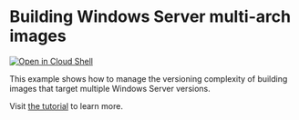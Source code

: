 # Building Windows Server multi-arch images

[![Open in Cloud Shell](https://gstatic.com/cloudssh/images/open-btn.svg)](https://ssh.cloud.google.com/cloudshell/editor?cloudshell_git_repo=https://github.com/GoogleCloudPlatform/kubernetes-engine-samples&cloudshell_tutorial=README.md&cloudshell_workspace=windows-multi-arch)

This example shows how to manage the versioning complexity of building images that target multiple Windows Server versions.

Visit [the tutorial](https://cloud.google.com/kubernetes-engine/docs/tutorials/building-windows-multi-arch-images) to learn more.